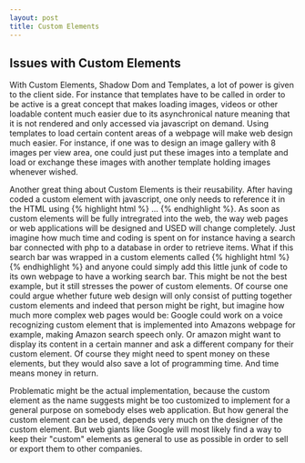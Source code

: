 ```yaml
---
layout: post
title: Custom Elements
---
```


## Issues with Custom Elements

<p>
With Custom Elements, Shadow Dom and Templates, a lot of power is given to the client side. For instance that templates have to be called in order to be active is a great concept that makes loading images, videos or other loadable content much easier due to its asynchronical nature meaning that it is not rendered and only accessed via javascript on demand. Using templates to load certain content areas of a webpage will make web design much easier. For instance, if one was to design an image gallery with 8 images per view area, one could just put these images into a template and load or exchange these images with another template holding images whenever wished.
</p>
<p>
Another great thing about Custom Elements is their reusability. After having coded a custom element with javascript, one only needs to reference it in the HTML using {% highlight html %} <customElementsName>...</customElementsName> {% endhighlight %}. As soon as custom elements will be fully intregrated into the web, the way web pages or web applications will be designed and USED will change completely. Just imagine how much time and coding is spent on for instance having a search bar connected with php to a database in order to retrieve items. What if this search bar was wrapped in a custom elements called {% highlight html %} <x-searchbar> {% endhighlight %}  and anyone could simply add this little junk of code to its own webpage to have a working search bar. This might be not the best example, but it still stresses the power of custom elements. Of course one could argue whether future web design will only consist of putting together custom elements and indeed that person might be right, but imagine how much more complex web pages would be: Google could work on a voice recognizing custom element that is implemented into Amazons webpage for example, making Amazon search speech only. Or amazon might want to display its content in a certain manner and ask a different company for their custom element. Of course they might need to spent money on these elements, but they would also save a lot of programming time. And time means money in return. 
</p>
<p>
Problematic might be the actual implementation, because the custom element as the name suggests might be too customized to implement for a general purpose on somebody elses web application. But how general the custom element can be used, depends very much on the designer of the custom element. But web giants like Google will most likely find a way to keep their "custom" elements as general to use as possible in order to sell or export them to other companies.
</p>
